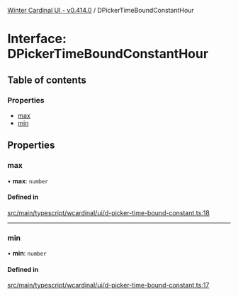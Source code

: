 [Winter Cardinal UI - v0.414.0](../index.md) / DPickerTimeBoundConstantHour

# Interface: DPickerTimeBoundConstantHour

## Table of contents

### Properties

- [max](DPickerTimeBoundConstantHour.md#max)
- [min](DPickerTimeBoundConstantHour.md#min)

## Properties

### max

• **max**: `number`

#### Defined in

[src/main/typescript/wcardinal/ui/d-picker-time-bound-constant.ts:18](https://github.com/winter-cardinal/winter-cardinal-ui/blob/v0.414.0/src/main/typescript/wcardinal/ui/d-picker-time-bound-constant.ts#L18)

___

### min

• **min**: `number`

#### Defined in

[src/main/typescript/wcardinal/ui/d-picker-time-bound-constant.ts:17](https://github.com/winter-cardinal/winter-cardinal-ui/blob/v0.414.0/src/main/typescript/wcardinal/ui/d-picker-time-bound-constant.ts#L17)
